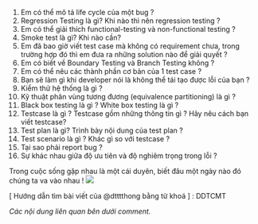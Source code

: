 1. Em có thể mô tả life cycle của một bug ?
2. Regression Testing là gì? Khi nào thì nên regression testing ?
3. Em có thể giải thích functional-testing và non-functional testing ?
4. Smoke test là gì? Khi nào cần?
5. Em đã bao giờ viết test case mà không có requirement chưa, trong trường hợp đó thì em đưa ra những solution nào để giải quyết ?
6. Em có biết về Boundary Testing và Branch Testing không ?
7. Em có thể nêu các thành phần cơ bản của 1 test case ?
8. Bạn sẽ làm gì khi developer nói là không thể tái tạo được lỗi của bạn ?
9. Kiểm thử hệ thống là gì ?
10. Kỹ thuật phân vùng tương đương (equivalence partitioning) là gì ?
11. Black box testing là gì ? White box testing là gì ?
12. Testcase là gì ? Testcase gồm những thông tin gì ? Hãy nêu cách bạn viết testcase?
13. Test plan là gì? Trình bày nội dung của test plan ?
14. Test scenario là gì ? Khác gì so với testcase ?
15. Tại sao phải report bug ?
16. Sự khác nhau giữa độ ưu tiên và độ nghiêm trọng trong lỗi ?

Trong cuộc sống gặp nhau là một cái duyên, biết đâu một ngày nào đó chúng ta va vào nhau !
![](https://images.viblo.asia/73fb3f67-77bf-40f4-b60b-740756a49f4e.jpg)


[ Hướng dẫn tìm bài viết của @dtttthong bằng từ khoá ] : DDTCMT

*Các nội dung liên quan bên dưới comment.*